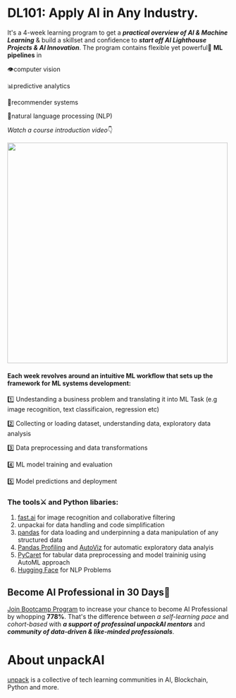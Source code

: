# DL101: Apply AI in Any Industry.

It's a 4-week learning program to get a ***practical overview of AI & Machine Learning*** & build a skillset and confidence to ***start off AI Lighthouse Projects & AI Innovation***. The program contains flexible yet powerful💪 **ML pipelines** in

👁computer vision

📊predictive analytics

🎯recommender systems

🎤natural language processing (NLP)

*Watch a course introduction video*👇

[<img src="https://github.com/unpackAI/DL101/raw/main/images/Video%20Introduction.png" width="500"/>](https://www.youtube.com/watch?v=IXZiwIhc3bY)

#### Each week revolves around an intuitive ML workflow that sets up the framework for ML systems development:

1️⃣ Undestanding a business problem and translating it into ML Task (e.g image recognition, text classificaion, regression etc)

2️⃣ Collecting or loading dataset, understanding data, exploratory data analysis

3️⃣ Data preprocessing and data transformations

4️⃣ ML model training and evaluation

5️⃣ Model predictions and deployment

### The tools⚔ and Python libaries:

1. [fast.ai](https://github.com/fastai/fastai) for image recognition and collaborative filtering
2. unpackai for data handling and code simplification
3. [pandas](https://pandas.pydata.org/) for data loading and underpinning a data manipulation of any structured data
4. [Pandas Profiling](https://pandas-profiling.ydata.ai/docs/master/index.html) and [AutoViz](https://github.com/AutoViML/AutoViz) for automatic exploratory data analyis
5. [PyCaret](https://pycaret.org/) for tabular data preprocessing and model traininig using AutoML approach
6. [Hugging Face](https://huggingface.co/) for NLP Problems

## Become AI Professional in 30 Days🚀 

[Join Bootcamp Program](https://unpackai.com/bootcamps/ai-and-machine-learning-skill/practical101/) to increase your chance to become AI Professional by whopping **778%**. That's the difference between *a self-learning pace* and *cohort-based* with ***a support of professinal unpackAI mentors*** and ***community of data-driven & like-minded professionals***.

# About unpackAI

[unpack](https://unpackai.com/) is a collective of tech learning communities in AI, Blockchain, Python and more.
